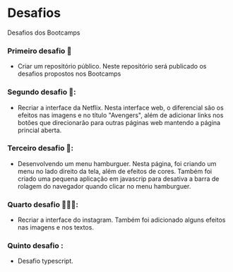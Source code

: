 # Desafios
Desafios dos Bootcamps

### Primeiro desafio :steam_locomotive:
* Criar um repositório público. 
Neste repositório será publicado os desafios propostos nos Bootcamps

### Segundo desafio 🎦:
 * Recriar a interface da Netflix. 
Nesta interface web, o diferencial são os efeitos nas imagens e no título "Avengers", além de adicionar links nos botões que direcionarão para outras páginas web mantendo a página princial aberta.

### Terceiro desafio 🍔:
 * Desenvolvendo um menu hamburguer. 
Nesta página, foi criando um menu no lado direito da tela, além de efeitos de cores. Também foi criado uma pequena aplicação em javascrip para desativa a barra de rolagem do navegador quando clicar no menu hamburguer.

### Quarto desafio 🧑‍🤝‍🧑:
  * Recriar a interface do instagram. Também foi adicionado alguns efeitos nas imagens e nos textos.
  
  ### Quinto desafio :
  * Desafio typescript.

